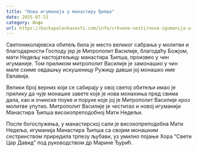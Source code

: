 ```yaml
---
title: "Нова игуманија у манастиру Ђипша"
date: 2025-07-21
category: Инфо
url: https://backapalankavesti.com/info/crkvene-vesti/nova-igumanija-u-manastiru-djipsa/
---
```


Светониколајевска обитељ била је место великог сабрања у молитви и благодарности Господу јер је Митрополит Василије, благодаћу Божјом, мати Недељу настојатељицу манастира Ђипша, произвео у чин игуманије. Том приликом митрополит Василије је замонашио у чин мале схиме овдашњу искушеницу Ружицу давши јој монашко име Евлавија.

Велики број верних који се сабирају у овој светој обитељи имао је прилику да чује монашке завете које је нова монахиња пред свима дала, као и очинске поуке и поруке које јој је Митрополит Василије кроз молитве упутио. Митрополит Василије је честитао и новој игуманији Манастира Ђипша високопреподобној Мати Недељи.

После богослужења, у манастирској сали је високопреподобна Мати Недеља, игуманија Манастира Ђипша са својим монашким сестринством приредила трпезу љубави, уз умилно појање Хора “Свети Цар Давид” под руководством др Марине Ђурић.
